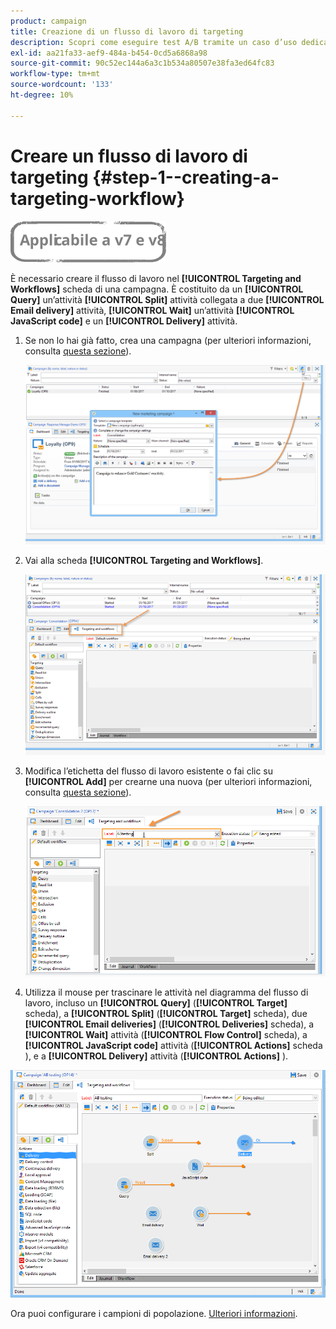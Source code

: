 ```yaml
---
product: campaign
title: Creazione di un flusso di lavoro di targeting
description: Scopri come eseguire test A/B tramite un caso d’uso dedicato.
exl-id: aa21fa33-aef9-484a-b454-0cd5a6868a98
source-git-commit: 90c52ec144a6a3c1b534a80507e38fa3ed64fc83
workflow-type: tm+mt
source-wordcount: '133'
ht-degree: 10%

---
```


# Creare un flusso di lavoro di targeting {#step-1--creating-a-targeting-workflow}

![](../../assets/common.svg)

È necessario creare il flusso di lavoro nel **[!UICONTROL Targeting and Workflows]** scheda di una campagna. È costituito da un **[!UICONTROL Query]** un’attività **[!UICONTROL Split]** attività collegata a due **[!UICONTROL Email delivery]** attività, **[!UICONTROL Wait]** un’attività **[!UICONTROL JavaScript code]** e un **[!UICONTROL Delivery]** attività.

1. Se non lo hai già fatto, crea una campagna (per ulteriori informazioni, consulta [questa sezione](../../campaign/using/setting-up-marketing-campaigns.md#creating-a-campaign)).

   ![](assets/use_case_abtesting_targetwkfl_001.png)

1. Vai alla scheda **[!UICONTROL Targeting and Workflows]**. 

   ![](assets/use_case_abtesting_targetwkfl_002.png)

1. Modifica l’etichetta del flusso di lavoro esistente o fai clic su **[!UICONTROL Add]** per crearne una nuova (per ulteriori informazioni, consulta [questa sezione](../../campaign/using/marketing-campaign-deliveries.md#selecting-the-target-population)).

   ![](assets/use_case_abtesting_targetwkfl_003.png)

1. Utilizza il mouse per trascinare le attività nel diagramma del flusso di lavoro, incluso un **[!UICONTROL Query]** (**[!UICONTROL Target]** scheda), a **[!UICONTROL Split]** (**[!UICONTROL Target]** scheda), due **[!UICONTROL Email deliveries]** (**[!UICONTROL Deliveries]** scheda), a **[!UICONTROL Wait]** attività (**[!UICONTROL Flow Control]** scheda), a **[!UICONTROL JavaScript code]** attività (**[!UICONTROL Actions]** scheda ), e a **[!UICONTROL Delivery]** attività (**[!UICONTROL Actions]** ).

![](assets/use_case_abtesting_targetwkfl_004.png)

Ora puoi configurare i campioni di popolazione. [Ulteriori informazioni](a-b-testing-uc-population-samples.md).
